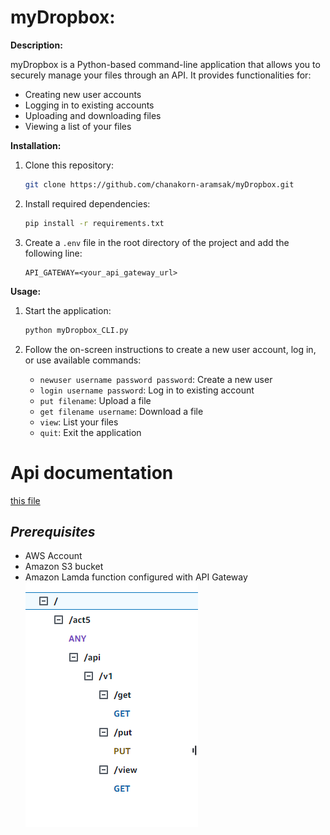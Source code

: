 # myDropbox:

**Description:**

myDropbox is a Python-based command-line application that allows you to securely manage your files through an API. It provides functionalities for:

- Creating new user accounts
- Logging in to existing accounts
- Uploading and downloading files
- Viewing a list of your files

**Installation:**

1. Clone this repository:

    ```bash
    git clone https://github.com/chanakorn-aramsak/myDropbox.git
    ```

2. Install required dependencies:

    ```bash
    pip install -r requirements.txt
    ```

3. Create a `.env` file in the root directory of the project and add the following line:

    ```env
    API_GATEWAY=<your_api_gateway_url>
    ```

**Usage:**

1. Start the application:

    ```bash
    python myDropbox_CLI.py
    ```

2. Follow the on-screen instructions to create a new user account, log in, or use available commands:
    - `newuser username password password`: Create a new user
    - `login username password`: Log in to existing account
    - `put filename`: Upload a file
    - `get filename username`: Download a file
    - `view`: List your files
    - `quit`: Exit the application

# Api documentation
[this file](api-docs.md)

## **_Prerequisites_**

- AWS Account
- Amazon S3 bucket
- Amazon Lamda function configured with API Gateway \
    ![alt text](image-2.png)

